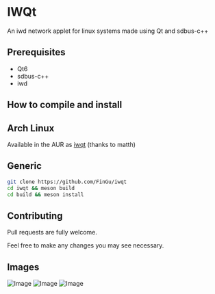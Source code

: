 # IWQt
An iwd network applet for linux systems made using Qt and sdbus-c++

## Prerequisites
* Qt6
* sdbus-c++
* iwd

## How to compile and install
## Arch Linux
Available in the AUR as [iwqt](https://aur.archlinux.org/packages/iwqt) (thanks to matth)
## Generic
```bash
git clone https://github.com/FinGu/iwqt
cd iwqt && meson build
cd build && meson install
```

## Contributing

Pull requests are fully welcome. 

Feel free to make any changes you may see necessary.

## Images
![Image](https://github.com/user-attachments/assets/c76fbc90-8b49-4555-8ea2-53cfb627d9ed)
![Image](https://github.com/user-attachments/assets/ee4db4e4-a500-447a-a811-813aa4223191)
![Image](https://github.com/user-attachments/assets/8f7b8ff3-4347-4ba3-891d-4f489ebce461)
